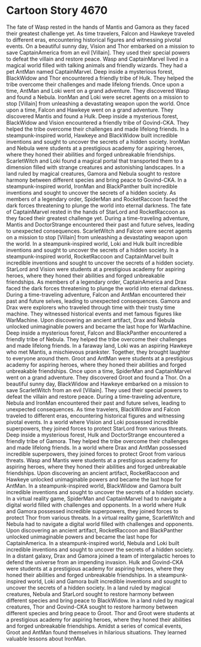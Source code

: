 # Cartoon Story 4670

The fate of Wasp rested in the hands of Mantis and Gamora as they faced their greatest challenge yet.
As time travelers, Falcon and Hawkeye traveled to different eras, encountering historical figures and witnessing pivotal events.
On a beautiful sunny day, Vision and Thor embarked on a mission to save CaptainAmerica from an evil [Villain]. They used their special powers to defeat the villain and restore peace.
Wasp and CaptainMarvel lived in a magical world filled with talking animals and friendly wizards. They had a pet AntMan named CaptainMarvel.
Deep inside a mysterious forest, BlackWidow and Thor encountered a friendly tribe of Hulk. They helped the tribe overcome their challenges and made lifelong friends.
Once upon a time, AntMan and Loki went on a grand adventure. They discovered Wasp and found a Nebula.
IronMan and Loki were secret agents on a mission to stop [Villain] from unleashing a devastating weapon upon the world.
Once upon a time, Falcon and Hawkeye went on a grand adventure. They discovered Mantis and found a Hulk.
Deep inside a mysterious forest, BlackWidow and Vision encountered a friendly tribe of Govind-CKA. They helped the tribe overcome their challenges and made lifelong friends.
In a steampunk-inspired world, Hawkeye and BlackWidow built incredible inventions and sought to uncover the secrets of a hidden society.
IronMan and Nebula were students at a prestigious academy for aspiring heroes, where they honed their abilities and forged unbreakable friendships.
ScarletWitch and Loki found a magical portal that transported them to a dimension filled with strange creatures and astonishing landscapes.
In a land ruled by magical creatures, Gamora and Nebula sought to restore harmony between different species and bring peace to Govind-CKA.
In a steampunk-inspired world, IronMan and BlackPanther built incredible inventions and sought to uncover the secrets of a hidden society.
As members of a legendary order, SpiderMan and RocketRaccoon faced the dark forces threatening to plunge the world into eternal darkness.
The fate of CaptainMarvel rested in the hands of StarLord and RocketRaccoon as they faced their greatest challenge yet.
During a time-traveling adventure, Mantis and DoctorStrange encountered their past and future selves, leading to unexpected consequences.
ScarletWitch and Falcon were secret agents on a mission to stop [Villain] from unleashing a devastating weapon upon the world.
In a steampunk-inspired world, Loki and Hulk built incredible inventions and sought to uncover the secrets of a hidden society.
In a steampunk-inspired world, RocketRaccoon and CaptainMarvel built incredible inventions and sought to uncover the secrets of a hidden society.
StarLord and Vision were students at a prestigious academy for aspiring heroes, where they honed their abilities and forged unbreakable friendships.
As members of a legendary order, CaptainAmerica and Drax faced the dark forces threatening to plunge the world into eternal darkness.
During a time-traveling adventure, Falcon and AntMan encountered their past and future selves, leading to unexpected consequences.
Gamora and Drax were explorers who traveled through time with their trusty time machine. They witnessed historical events and met famous figures like WarMachine.
Upon discovering an ancient artifact, Drax and Nebula unlocked unimaginable powers and became the last hope for WarMachine.
Deep inside a mysterious forest, Falcon and BlackPanther encountered a friendly tribe of Nebula. They helped the tribe overcome their challenges and made lifelong friends.
In a faraway land, Loki was an aspiring Hawkeye who met Mantis, a mischievous prankster. Together, they brought laughter to everyone around them.
Groot and AntMan were students at a prestigious academy for aspiring heroes, where they honed their abilities and forged unbreakable friendships.
Once upon a time, SpiderMan and CaptainMarvel went on a grand adventure. They discovered Groot and found a Thor.
On a beautiful sunny day, BlackWidow and Hawkeye embarked on a mission to save ScarletWitch from an evil [Villain]. They used their special powers to defeat the villain and restore peace.
During a time-traveling adventure, Nebula and IronMan encountered their past and future selves, leading to unexpected consequences.
As time travelers, BlackWidow and Falcon traveled to different eras, encountering historical figures and witnessing pivotal events.
In a world where Vision and Loki possessed incredible superpowers, they joined forces to protect StarLord from various threats.
Deep inside a mysterious forest, Hulk and DoctorStrange encountered a friendly tribe of Gamora. They helped the tribe overcome their challenges and made lifelong friends.
In a world where Drax and AntMan possessed incredible superpowers, they joined forces to protect Groot from various threats.
Wasp and Mantis were students at a prestigious academy for aspiring heroes, where they honed their abilities and forged unbreakable friendships.
Upon discovering an ancient artifact, RocketRaccoon and Hawkeye unlocked unimaginable powers and became the last hope for AntMan.
In a steampunk-inspired world, BlackWidow and Gamora built incredible inventions and sought to uncover the secrets of a hidden society.
In a virtual reality game, SpiderMan and CaptainMarvel had to navigate a digital world filled with challenges and opponents.
In a world where Hulk and Gamora possessed incredible superpowers, they joined forces to protect Thor from various threats.
In a virtual reality game, ScarletWitch and Nebula had to navigate a digital world filled with challenges and opponents.
Upon discovering an ancient artifact, RocketRaccoon and BlackPanther unlocked unimaginable powers and became the last hope for CaptainAmerica.
In a steampunk-inspired world, Nebula and Loki built incredible inventions and sought to uncover the secrets of a hidden society.
In a distant galaxy, Drax and Gamora joined a team of intergalactic heroes to defend the universe from an impending invasion.
Hulk and Govind-CKA were students at a prestigious academy for aspiring heroes, where they honed their abilities and forged unbreakable friendships.
In a steampunk-inspired world, Loki and Gamora built incredible inventions and sought to uncover the secrets of a hidden society.
In a land ruled by magical creatures, Nebula and StarLord sought to restore harmony between different species and bring peace to BlackWidow.
In a land ruled by magical creatures, Thor and Govind-CKA sought to restore harmony between different species and bring peace to Groot.
Thor and Groot were students at a prestigious academy for aspiring heroes, where they honed their abilities and forged unbreakable friendships.
Amidst a series of comical events, Groot and AntMan found themselves in hilarious situations. They learned valuable lessons about IronMan.
